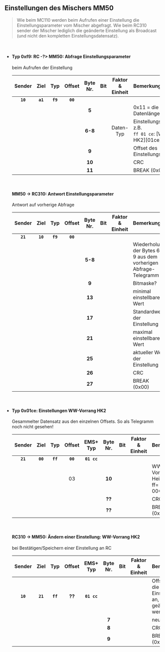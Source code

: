 ## Einstellungen des Mischers MM50

> Wie beim MC110 werden beim Aufrufen einer Einstellung die Einstellungsparameter vom Mischer abgefragt.
> Wie beim RC310 sender der Mischer lediglich die geänderte Einstellung als Broadcast (und nicht den kompletten Einstellungsdatensatz).

<br>

- #### Typ 0xf9: RC -?> MM50: Abfrage Einstellungsparameter
  beim Aufrufen der Einstellung

  | Sender |  Ziel  |  Typ   | Offset | Byte Nr. | Bit |Faktor & Einheit|Bemerkung
  |:------:|:------:|:------:|:------:|:--------:|:---:|:--------------:|:--------
  |**`10`**|**`a1`**|**`f9`**|**`00`**|          |     |                |
  |        |        |        |        | **5**    |     |                |0x11 = die gewünsche Datenlänge
  |        |        |        |        | **6-8**  |     |     Daten-Typ  |Einstellungsdatensatz, z.B.<br>`ff 01 ce`: [WW-Vorrang HK2][01ce]
  |        |        |        |        | **9**    |     |                |Offset des Einstellungsdatensatzes
  |        |        |        |        | **10**   |     |                |CRC
  |        |        |        |        | **11**   |     |                |BREAK (0x00)

  <br>
  
  #### MM50 -> RC310: Antwort Einstellungsparameter
  Antwort auf vorherige Abfrage
   
  | Sender |  Ziel  |  Typ   | Offset | Byte Nr. | Bit |Faktor & Einheit|Bemerkung
  |:------:|:------:|:------:|:------:|:--------:|:---:|:--------------:|:--------
  |**`21`**|**`10`**|**`f9`**|**`00`**|          |     |                |
  |        |        |        |        | **5-8**  |     |                |Wiederholung der Bytes 6-9 aus dem vorherigen Abfrage-Telegramm
  |        |        |        |        | **9**    |     |                |Bitmaske?
  |        |        |        |        | **13**   |     |                |minimal einstellbarer Wert
  |        |        |        |        | **17**   |     |                |Standardwert der Einstellung
  |        |        |        |        | **21**   |     |                |maximal einstellbarer Wert
  |        |        |        |        | **25**   |     |                |aktueller Wert der Einstellung
  |        |        |        |        | **26**   |     |                |CRC
  |        |        |        |        | **27**   |     |                |BREAK (0x00)

<br>

- #### Typ 0x01ce: Einstellungen WW-Vorrang HK2
  [01cc]:#typ-0x01ce-einstellungen-ww-vorrang
  Gesammelter Datensatz aus den einzelnen Offsets. So als Telegramm noch nicht gesehen!

  | Sender |  Ziel  |  Typ   | Offset | EMS+  Typ | Byte Nr. | Bit |Faktor & Einheit|Bemerkung
  |:------:|:------:|:------:|:------:|:---------:|:--------:|:---:|:--------------:|:--------
  |**`21`**|**`00`**|**`ff`**|**`00`**|**`01 cc`**|          |     |                |
  |        |        |        |     03 |           | **10**   |     |                |WW-Vorrang Heizkreis 2<br>ff= Ja<br>00= Nein
  |        |        |        |        |           | **??**   |     |                |CRC
  |        |        |        |        |           | **??**   |     |                |BREAK (0x00)

  <br>

  #### RC310 -> MM50: Ändern einer Einstellung: WW-Vorrang HK2
  bei Bestätigen/Speichern einer Einstellung an RC
   
  | Sender |  Ziel  |  Typ   | Offset | EMS+  Typ | Byte Nr. | Bit |Faktor & Einheit|Bemerkung
  |:------:|:------:|:------:|:------:|:---------:|:--------:|:---:|:--------------:|:--------
  |**`10`**|**`21`**|**`ff`**| **??** |**`01 cc`**|          |     |                |Offset gibt die Einstellung an, die geändert werden soll
  |        |        |        |        |           |  **7**   |     |                |neuer Wert
  |        |        |        |        |           |  **8**   |     |                |CRC
  |        |        |        |        |           |  **9**   |     |                |BREAK (0x00)
